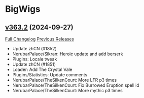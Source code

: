 # BigWigs

## [v363.2](https://github.com/BigWigsMods/BigWigs/tree/v363.2) (2024-09-27)
[Full Changelog](https://github.com/BigWigsMods/BigWigs/compare/v363.1...v363.2) [Previous Releases](https://github.com/BigWigsMods/BigWigs/releases)

- Update zhCN (#1852)  
- NerubarPalace/Sikran: Heroic update and add berserk  
- Plugins: Locale tweak  
- Update zhCN (#1851)  
- Loader: Add The Crystal Vale  
- Plugins/Statistics: Update comments  
- NerubarPalace/TheSilkenCourt: More LFR p3 times  
- NerubarPalace/TheSilkenCourt: Fix Burrowed Eruption spell id  
- NerubarPalace/TheSilkenCourt: More mythic p3 times  
